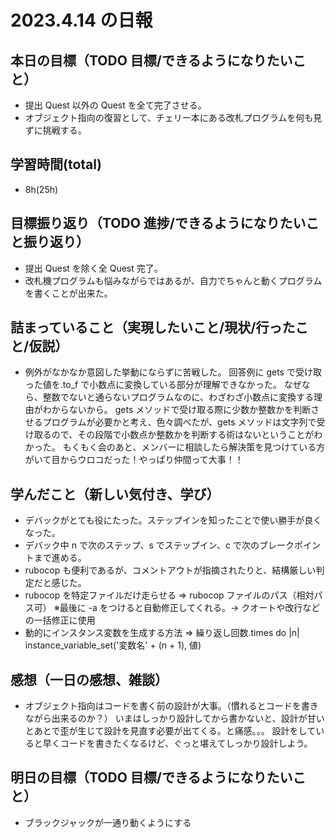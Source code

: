 # 2023.4.14 の日報

## 本日の目標（TODO 目標/できるようになりたいこと）

- 提出 Quest 以外の Quest を全て完了させる。
- オブジェクト指向の復習として、チェリー本にある改札プログラムを何も見ずに挑戦する。

## 学習時間(total)

- 8h(25h)

## 目標振り返り（TODO 進捗/できるようになりたいこと振り返り）

- 提出 Quest を除く全 Quest 完了。
- 改札機プログラムも悩みながらではあるが、自力でちゃんと動くプログラムを書くことが出来た。

## 詰まっていること（実現したいこと/現状/行ったこと/仮説）

- 例外がなかなか意図した挙動にならずに苦戦した。
  回答例に gets で受け取った値を.to_f で小数点に変換している部分が理解できなかった。
  なぜなら、整数でないと通らないプログラムなのに、わざわざ小数点に変換する理由がわからないから。
  gets メソッドで受け取る際に少数か整数かを判断させるプログラムが必要かと考え、色々調べたが、gets メソッドは文字列で受け取るので、その段階で小数点か整数かを判断する術はないということがわかった。
  もくもく会のあと、メンバーに相談したら解決策を見つけている方がいて目からウロコだった！やっぱり仲間って大事！！

## 学んだこと（新しい気付き、学び）

- デバックがとても役にたった。ステップインを知ったことで使い勝手が良くなった。
- デバック中 n で次のステップ、s でステップイン、c で次のブレークポイントまで進める。
- rubocop も便利であるが、コメントアウトが指摘されたりと、結構厳しい判定だと感じた。
- rubocop を特定ファイルだけ走らせる => rubocop ファイルのパス（相対パス可）
  ※最後に -a をつけると自動修正してくれる。→ クオートや改行などの一括修正に使用
- 動的にインスタンス変数を生成する方法 => 繰り返し回数.times do |n| instance_variable_set('変数名' + (n + 1), 値)

## 感想（一日の感想、雑談）

- オブジェクト指向はコードを書く前の設計が大事。（慣れるとコードを書きながら出来るのか？）
  いまはしっかり設計してから書かないと、設計が甘いとあとで歪が生じて設計を見直す必要が出てくる。と痛感。。。
  設計をしていると早くコードを書きたくなるけど、ぐっと堪えてしっかり設計しよう。

## 明日の目標（TODO 目標/できるようになりたいこと）

- ブラックジャックが一通り動くようにする
